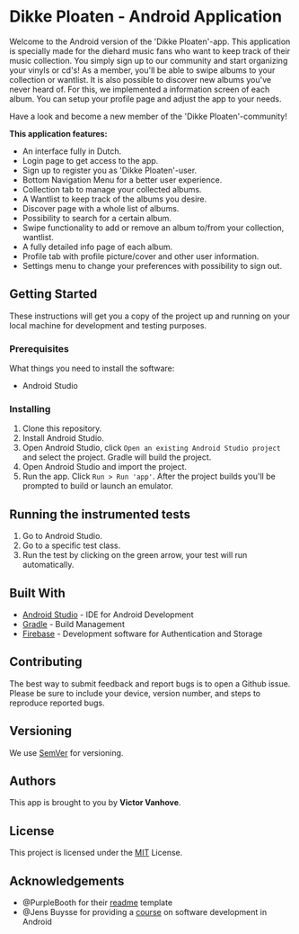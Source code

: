 # Dikke Ploaten - Android Application

Welcome to the Android version of the 'Dikke Ploaten'-app. This application is specially made for the diehard music fans who want to keep track of their music collection. You simply sign up to our community and start organizing your vinyls or cd's! As a member, you'll be able to swipe albums to your collection or wantlist. It is also possible to discover new albums you've never heard of. For this, we implemented a information screen of each album. You can setup your profile page and adjust the app to your needs. 

Have a look and become a new member of the 'Dikke Ploaten'-community!

__This application features:__
* An interface fully in Dutch.
* Login page to get access to the app.
* Sign up to register you as 'Dikke Ploaten'-user.
* Bottom Navigation Menu for a better user experience.
* Collection tab to manage your collected albums.
* A Wantlist to keep track of the albums you desire.
* Discover page with a whole list of albums.
* Possibility to search for a certain album.
* Swipe functionality to add or remove an album to/from your collection, wantlist.
* A fully detailed info page of each album.
* Profile tab with profile picture/cover and other user information.
* Settings menu to change your preferences with possibility to sign out.

## Getting Started

These instructions will get you a copy of the project up and running on your local machine for development and testing purposes.

### Prerequisites

What things you need to install the software:

* Android Studio

### Installing

1. Clone this repository.
2. Install Android Studio.
3. Open Android Studio, click `Open an existing Android
   Studio project` and select the project. Gradle will build the project.
3. Open Android Studio and import the project.
4. Run the app. Click `Run > Run 'app'`. After the project builds you'll be
   prompted to build or launch an emulator.
   
## Running the instrumented tests

1. Go to Android Studio.
2. Go to a specific test class.
3. Run the test by clicking on the green arrow, your test will run automatically.

## Built With

* [Android Studio](https://developer.android.com/studio) - IDE for Android Development
* [Gradle](https://gradle.org/) - Build Management
* [Firebase](https://firebase.google.com) - Development software for Authentication and Storage

## Contributing

The best way to submit feedback and report bugs is to open a Github issue.
Please be sure to include your device, version number, and
steps to reproduce reported bugs. 

## Versioning

We use [SemVer](http://semver.org/) for versioning.

## Authors

This app is brought to you by **Victor Vanhove**.

## License

This project is licensed under the [MIT](https://opensource.org/licenses/MIT) License.

## Acknowledgements

- @PurpleBooth for their [readme](https://gist.github.com/PurpleBooth/109311bb0361f32d87a2) template
- @Jens Buysse for providing a [course](https://github.com/HoGentTIN/software-development-in-Android) on software development in Android

